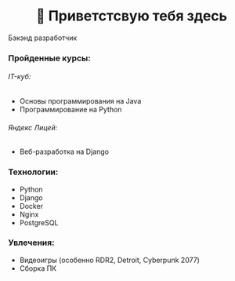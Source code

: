 <h1 align="center">👋 Приветстсвую тебя здесь </h1>

Бэкэнд разработчик

### Пройденные курсы:

###### IT-куб:
  - Основы программирования на Java
  - Программирование на Python
###### Яндекс Лицей:
  - Веб-разработка на Django 

### Технологии:
  - Python
  - Django
  - Docker
  - Nginx
  - PostgreSQL

### Увлечения:
 - Видеоигры (особенно RDR2, Detroit, Cyberpunk 2077)
 - Сборка ПК
